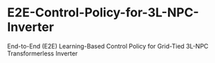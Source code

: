 # E2E-Control-Policy-for-3L-NPC-Inverter
End-to-End (E2E) Learning-Based Control Policy for Grid-Tied 3L-NPC Transformerless Inverter
